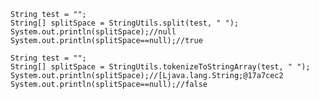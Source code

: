     String test = "";
    String[] splitSpace = StringUtils.split(test, " ");
    System.out.println(splitSpace);//null
    System.out.println(splitSpace==null);//true

    String test = "";
    String[] splitSpace = StringUtils.tokenizeToStringArray(test, " ");
    System.out.println(splitSpace);//[Ljava.lang.String;@17a7cec2
    System.out.println(splitSpace==null);//false